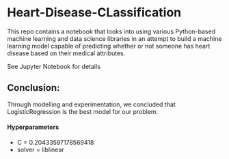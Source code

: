 # Heart-Disease-CLassification
This repo contains a notebook that looks into using various Python-based machine learning and data science libraries in an attempt to build a machine learning model capable of predicting whether or not someone has heart disease based on their medical attributes. 

See Jupyter Notebook for details

## Conclusion:
Through modelling and experimentation, we concluded that LogisticRegression is the best model for our problem. 

#### Hyperparameters
- C = 0.20433597178569418
- solver = liblinear
